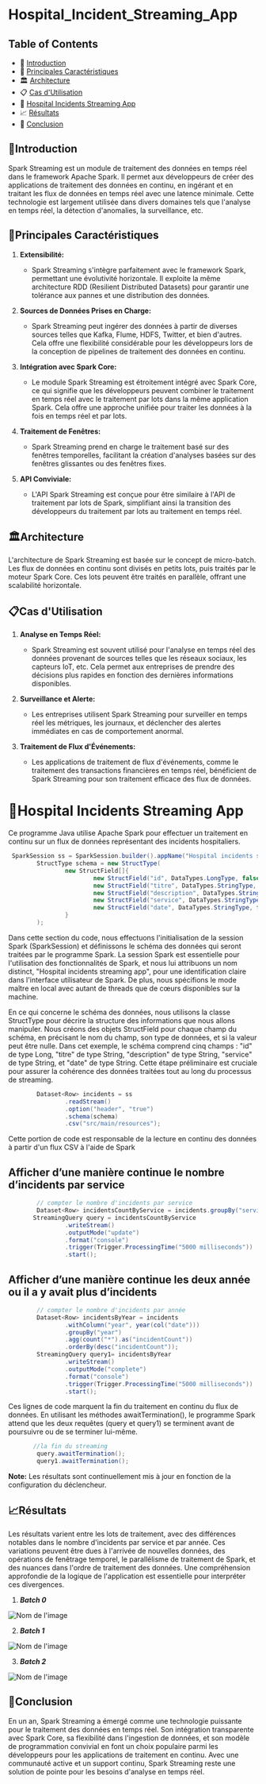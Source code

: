 # Hospital_Incident_Streaming_App


## Table of Contents

- 📝 [Introduction](#introduction)
- 🚀 [Principales Caractéristiques](#principales-caractéristiques)
- 🏛️ [Architecture](#architecture)
- 📋 [Cas d'Utilisation](#cas-dutilisation)
- 🏥 [Hospital Incidents Streaming App](#hospital-incidents-streaming-app)
- 📈 [Résultats](#résultats)
- 🏁 [Conclusion](#conclusion)

## 📝Introduction

Spark Streaming est un module de traitement des données en temps réel dans le framework Apache Spark. Il permet aux développeurs de créer des applications de traitement des données en continu, en ingérant et en traitant les flux de données en temps réel avec une latence minimale. Cette technologie est largement utilisée dans divers domaines tels que l'analyse en temps réel, la détection d'anomalies, la surveillance, etc.

## 🚀Principales Caractéristiques

1. **Extensibilité:**
   - Spark Streaming s'intègre parfaitement avec le framework Spark, permettant une évolutivité horizontale. Il exploite la même architecture RDD (Resilient Distributed Datasets) pour garantir une tolérance aux pannes et une distribution des données.

2. **Sources de Données Prises en Charge:**
   - Spark Streaming peut ingérer des données à partir de diverses sources telles que Kafka, Flume, HDFS, Twitter, et bien d'autres. Cela offre une flexibilité considérable pour les développeurs lors de la conception de pipelines de traitement des données en continu.

3. **Intégration avec Spark Core:**
   - Le module Spark Streaming est étroitement intégré avec Spark Core, ce qui signifie que les développeurs peuvent combiner le traitement en temps réel avec le traitement par lots dans la même application Spark. Cela offre une approche unifiée pour traiter les données à la fois en temps réel et par lots.

4. **Traitement de Fenêtres:**
   - Spark Streaming prend en charge le traitement basé sur des fenêtres temporelles, facilitant la création d'analyses basées sur des fenêtres glissantes ou des fenêtres fixes.

5. **API Conviviale:**
   - L'API Spark Streaming est conçue pour être similaire à l'API de traitement par lots de Spark, simplifiant ainsi la transition des développeurs du traitement par lots au traitement en temps réel.

## 🏛️Architecture

L'architecture de Spark Streaming est basée sur le concept de micro-batch. Les flux de données en continu sont divisés en petits lots, puis traités par le moteur Spark Core. Ces lots peuvent être traités en parallèle, offrant une scalabilité horizontale.

## 📋Cas d'Utilisation

1. **Analyse en Temps Réel:**
   - Spark Streaming est souvent utilisé pour l'analyse en temps réel des données provenant de sources telles que les réseaux sociaux, les capteurs IoT, etc. Cela permet aux entreprises de prendre des décisions plus rapides en fonction des dernières informations disponibles.

2. **Surveillance et Alerte:**
   - Les entreprises utilisent Spark Streaming pour surveiller en temps réel les métriques, les journaux, et déclencher des alertes immédiates en cas de comportement anormal.

3. **Traitement de Flux d'Événements:**
   - Les applications de traitement de flux d'événements, comme le traitement des transactions financières en temps réel, bénéficient de Spark Streaming pour son traitement efficace des flux de données.
# 🏥Hospital Incidents Streaming App

Ce programme Java utilise Apache Spark pour effectuer un traitement en continu sur un flux de données représentant des incidents hospitaliers.

```java
 SparkSession ss = SparkSession.builder().appName("Hospital incidents streaming app").master("local[*]").getOrCreate();
        StructType schema = new StructType(
                new StructField[]{
                        new StructField("id", DataTypes.LongType, false, Metadata.empty()),
                        new StructField("titre", DataTypes.StringType, false, Metadata.empty()),
                        new StructField("description", DataTypes.StringType, false, Metadata.empty()),
                        new StructField("service", DataTypes.StringType, false, Metadata.empty()),
                        new StructField("date", DataTypes.StringType, false, Metadata.empty()),
                }
        );
```
Dans cette section du code, nous effectuons l'initialisation de la session Spark (SparkSession) et définissons le schéma des données qui seront traitées par le programme Spark. La session Spark est essentielle pour l'utilisation des fonctionnalités de Spark, et nous lui attribuons un nom distinct, "Hospital incidents streaming app", pour une identification claire dans l'interface utilisateur de Spark. De plus, nous spécifions le mode maître en local avec autant de threads que de cœurs disponibles sur la machine.

En ce qui concerne le schéma des données, nous utilisons la classe StructType pour décrire la structure des informations que nous allons manipuler. Nous créons des objets StructField pour chaque champ du schéma, en précisant le nom du champ, son type de données, et si la valeur peut être nulle. Dans cet exemple, le schéma comprend cinq champs : "id" de type Long, "titre" de type String, "description" de type String, "service" de type String, et "date" de type String. Cette étape préliminaire est cruciale pour assurer la cohérence des données traitées tout au long du processus de streaming.

```java
        Dataset<Row> incidents = ss
                .readStream()
                .option("header", "true")
                .schema(schema)
                .csv("src/main/resources");

```
Cette portion de code est responsable de la lecture en continu des données à partir d'un flux CSV à l'aide de Spark
## Afficher d’une manière continue le nombre d’incidents par service

```java
        // compter le nombre d'incidents par service
        Dataset<Row> incidentsCountByService = incidents.groupBy("service").count();
       StreamingQuery query = incidentsCountByService
                .writeStream()
                .outputMode("update")
                .format("console")
                .trigger(Trigger.ProcessingTime("5000 milliseconds"))
                .start();
```

## Afficher d’une manière continue les deux année ou il a y avait plus d’incidents
```java
        // compter le nombre d'incidents par année
        Dataset<Row> incidentsByYear = incidents
                .withColumn("year", year(col("date")))
                .groupBy("year")
                .agg(count("*").as("incidentCount"))
                .orderBy(desc("incidentCount"));
        StreamingQuery query1= incidentsByYear
                .writeStream()
                .outputMode("complete")
                .format("console")
                .trigger(Trigger.ProcessingTime("5000 milliseconds"))
                .start();
```

Ces lignes de code marquent la fin du traitement en continu du flux de données. En utilisant les méthodes awaitTermination(), le programme Spark attend que les deux requêtes (query et query1) se terminent avant de poursuivre ou de se terminer lui-même.
```java
       //la fin du streaming
        query.awaitTermination();
        query1.awaitTermination();
```
**Note:** Les résultats sont continuellement mis à jour en fonction de la configuration du déclencheur.

## 📈Résultats
Les résultats varient entre les lots de traitement, avec des différences notables dans le nombre d'incidents par service et par année. Ces variations peuvent être dues à l'arrivée de nouvelles données, des opérations de fenêtrage temporel, le parallélisme de traitement de Spark, et des nuances dans l'ordre de traitement des données. Une compréhension approfondie de la logique de l'application est essentielle pour interpréter ces divergences.
1. ***Batch 0***
   
![Nom de l'image](/streaming/batch00.PNG)

2. ***Batch 1***
   
![Nom de l'image](/streaming/batch11.PNG)

3. ***Batch 2***
   
![Nom de l'image](/streaming/batch2.PNG)


## 🏁Conclusion

En un an, Spark Streaming a émergé comme une technologie puissante pour le traitement des données en temps réel. Son intégration transparente avec Spark Core, sa flexibilité dans l'ingestion de données, et son modèle de programmation convivial en font un choix populaire parmi les développeurs pour les applications de traitement en continu. Avec une communauté active et un support continu, Spark Streaming reste une solution de pointe pour les besoins d'analyse en temps réel.
